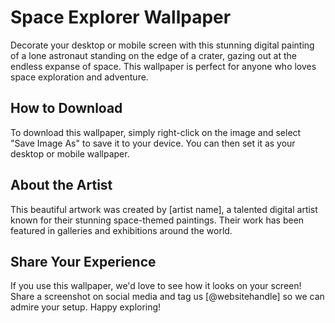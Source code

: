 <!--
Write me markdown content of website with wallpaper:

"A digital painting of a lone astronaut standing on the edge of a crater, gazing out at the endless expanse of space."

The header of the page should not be copy of the text but rather a real content of the website which is using this wallpaper.
-->

<!--font:Poppins-->

# Space Explorer Wallpaper

Decorate your desktop or mobile screen with this stunning digital painting of a lone astronaut standing on the edge of a crater, gazing out at the endless expanse of space. This wallpaper is perfect for anyone who loves space exploration and adventure.

## How to Download

To download this wallpaper, simply right-click on the image and select "Save Image As" to save it to your device. You can then set it as your desktop or mobile wallpaper.

## About the Artist

This beautiful artwork was created by [artist name], a talented digital artist known for their stunning space-themed paintings. Their work has been featured in galleries and exhibitions around the world.

## Share Your Experience

If you use this wallpaper, we'd love to see how it looks on your screen! Share a screenshot on social media and tag us [@websitehandle] so we can admire your setup. Happy exploring!

